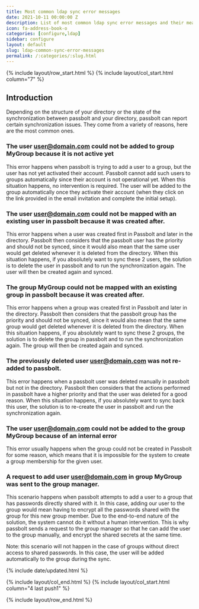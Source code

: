 ```yaml
---
title: Most common ldap sync error messages
date: 2021-10-11 00:00:00 Z
description: List of most common ldap sync error messages and their meaning.
icon: fa-address-book-o
categories: [configure,ldap]
sidebar: configure
layout: default
slug: ldap-common-sync-error-messages
permalink: /:categories/:slug.html
---
```


{% include layout/row_start.html %}
{% include layout/col_start.html column="7" %}

## Introduction

Depending on the structure of your directory or the state of the synchronization between passbolt and your directory, passbolt can report certain synchronization issues. 
They come from a variety of reasons, here are the most common ones.

### The user user@domain.com could not be added to group MyGroup because it is not active yet
This error happens when passbolt is trying to add a user to a group, but the user has not yet activated their account. Passbolt
cannot add such users to groups automatically since their account is not operational yet. 
When this situation happens, no intervention is required. The user will be added to the group automatically once they activate their account (when they click on the link provided in the email invitation and complete the initial setup).

### The user user@domain.com could not be mapped with an existing user in passbolt because it was created after.
This error happens when a user was created first in Passbolt and later in the directory. Passbolt then considers that the passbolt user has the priority and should not be synced, since it would also mean that the same user would get
deleted whenever it is deleted from the directory.
When this situation happens, if you absolutely want to sync these 2 users, the solution is to delete the user in passbolt and to run the synchronization again. The user will then be created again and synced.

### The group MyGroup could not be mapped with an existing group in passbolt because it was created after.
This error happens when a group was created first in Passbolt and later in the directory. Passbolt then considers that the passbolt group has the priority and should not be synced, since it would also mean that the same group would get
deleted whenever it is deleted from the directory.
When this situation happens, if you absolutely want to sync these 2 groups, the solution is to delete the group in passbolt and to run the synchronization again. The group will then be created again and synced.

### The previously deleted user user@domain.com was not re-added to passbolt.
This error happens when a passbolt user was deleted manually in passbolt but not in the directory. Passbolt then considers that the actions performed in passbolt
have a higher priority and that the user was deleted for a good reason.
When this situation happens, if you absolutely want to sync back this user, the solution is to re-create the user in passbolt and run the synchronization again.

### The user user@domain.com could not be added to the group MyGroup because of an internal error
This error usually happens when the group could not be created in Passbolt for some reason, which means that it is impossible for the
system to create a group membership for the given user.

### A request to add user user@domain.com in group MyGroup was sent to the group manager.
This scenario happens when passbolt attempts to add a user to a group that has passwords directly shared with it. 
In this case, adding our user to the group would mean having to encrypt all the passwords shared with the group for this new group member. 
Due to the end-to-end nature of the solution, the system cannot do it without a human intervention. This is why passbolt sends a request to the group manager so that he can add the user to the group manually, and encrypt the shared secrets at the same time.

Note: this scenario will not happen in the case of groups without direct access to shared passwords. In this case, the user will be added automatically to the group during the sync.

{% include date/updated.html %}

{% include layout/col_end.html %}
{% include layout/col_start.html column="4 last push1" %}

{% include layout/row_end.html %}
